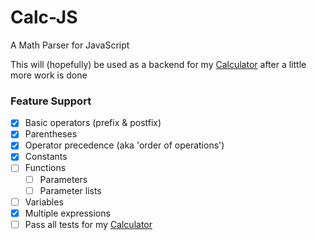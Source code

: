 # Calc-JS
A Math Parser for JavaScript

This will (hopefully) be used as a backend for my [Calculator](https://github.com/Thatguyjs/Calculator-Ext)
after a little more work is done


### Feature Support
- [x] Basic operators (prefix & postfix)
- [x] Parentheses
- [x] Operator precedence (aka 'order of operations')
- [x] Constants
- [ ] Functions
  - [ ] Parameters
  - [ ] Parameter lists
- [ ] Variables
- [x] Multiple expressions
- [ ] Pass all tests for my [Calculator](https://github.com/Thatguyjs/Calculator-Ext)
